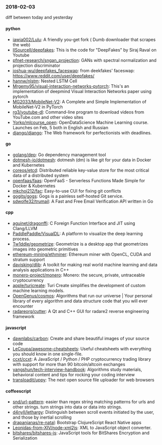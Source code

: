 ### 2018-02-03
diff between today and yesterday

#### python
* [iawia002/Lulu](https://github.com/iawia002/Lulu): A friendly you-get fork ( Dumb downloader that scrapes the web)
* [llSourcell/deepfakes](https://github.com/llSourcell/deepfakes): This is the code for "DeepFakes" by Siraj Raval on Youtube
* [pfnet-research/sngan_projection](https://github.com/pfnet-research/sngan_projection): GANs with spectral normalization and projection discriminator
* [joshua-wu/deepfakes_faceswap](https://github.com/joshua-wu/deepfakes_faceswap): from deekfakes' faceswap: https://www.reddit.com/user/deepfakes/
* [hannw/nlstm](https://github.com/hannw/nlstm): Nested LSTM Cell
* [Mrgemy95/visual-interaction-networks-pytorch](https://github.com/Mrgemy95/visual-interaction-networks-pytorch): This's an implementation of deepmind Visual Interaction Networks paper using pytorch
* [MG2033/MobileNet-V2](https://github.com/MG2033/MobileNet-V2): A Complete and Simple Implementation of MobileNet-V2 in PyTorch
* [rg3/youtube-dl](https://github.com/rg3/youtube-dl): Command-line program to download videos from YouTube.com and other video sites
* [Yorko/mlcourse_open](https://github.com/Yorko/mlcourse_open): OpenDataScience Machine Learning course. Launches on Feb, 5 both in English and Russian
* [django/django](https://github.com/django/django): The Web framework for perfectionists with deadlines.

#### go
* [golang/dep](https://github.com/golang/dep): Go dependency management tool
* [dotmesh-io/dotmesh](https://github.com/dotmesh-io/dotmesh): dotmesh (dm) is like git for your data in Docker and Kubernetes
* [coreos/etcd](https://github.com/coreos/etcd): Distributed reliable key-value store for the most critical data of a distributed system
* [openfaas/faas](https://github.com/openfaas/faas): OpenFaaS - Serverless Functions Made Simple for Docker & Kubernetes
* [mkchoi212/fac](https://github.com/mkchoi212/fac): Easy-to-use CUI for fixing git conflicts
* [gogits/gogs](https://github.com/gogits/gogs): Gogs is a painless self-hosted Git service.
* [sdwolfe32/trumail](https://github.com/sdwolfe32/trumail):   A Fast and Free Email Verification API written in Go

#### cpp
* [aguinet/dragonffi](https://github.com/aguinet/dragonffi): C Foreign Function Interface and JIT using Clang/LLVM
* [PaddlePaddle/VisualDL](https://github.com/PaddlePaddle/VisualDL): A platform to visualize the deep learning process.
* [Tw1ddle/geometrize](https://github.com/Tw1ddle/geometrize):  Geometrize is a desktop app that geometrizes images into geometric primitives
* [ethereum-mining/ethminer](https://github.com/ethereum-mining/ethminer): Ethereum miner with OpenCL, CUDA and stratum support
* [davisking/dlib](https://github.com/davisking/dlib): A toolkit for making real world machine learning and data analysis applications in C++
* [monero-project/monero](https://github.com/monero-project/monero): Monero: the secure, private, untraceable cryptocurrency
* [apple/turicreate](https://github.com/apple/turicreate): Turi Create simplifies the development of custom machine learning models.
* [OpenGenus/cosmos](https://github.com/OpenGenus/cosmos): Algorithms that run our universe | Your personal library of every algorithm and data structure code that you will ever encounter
* [radareorg/cutter](https://github.com/radareorg/cutter): A Qt and C++ GUI for radare2 reverse engineering framework

#### javascript
* [dawnlabs/carbon](https://github.com/dawnlabs/carbon):  Create and share beautiful images of your source code
* [LeCoupa/awesome-cheatsheets](https://github.com/LeCoupa/awesome-cheatsheets): Useful cheatsheets with everything you should know in one single-file. 
* [ccxt/ccxt](https://github.com/ccxt/ccxt): A JavaScript / Python / PHP cryptocurrency trading library with support for more than 90 bitcoin/altcoin exchanges
* [yangshun/tech-interview-handbook](https://github.com/yangshun/tech-interview-handbook):  Algorithms study materials, behavioral content and tips for rocking your coding interview
* [transloadit/uppy](https://github.com/transloadit/uppy): The next open source file uploader for web browsers 

#### coffeescript
* [snd/url-pattern](https://github.com/snd/url-pattern): easier than regex string matching patterns for urls and other strings. turn strings into data or data into strings.
* [d4nyll/lethargy](https://github.com/d4nyll/lethargy): Distinguish between scroll events initiated by the user, and those by inertial scrolling
* [drapanjanas/re-natal](https://github.com/drapanjanas/re-natal): Bootstrap ClojureScript React Native apps
* [Leonidas-from-XIV/node-xml2js](https://github.com/Leonidas-from-XIV/node-xml2js): XML to JavaScript object converter.
* [bitshares/bitshares-js](https://github.com/bitshares/bitshares-js): JavaScript tools for BitShares Encryption and Serialization
